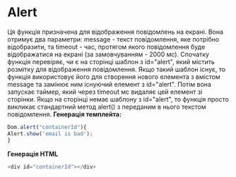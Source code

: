 # Alert
Ця функція призначена для відображення повідомлень на екрані. Вона отримує два параметри: message - текст повідомлення, яке потрібно відобразити, та timeout - час, протягом якого повідомлення буде відображатися на екрані (за замовчуванням - 2000 мс). 
Спочатку функція перевіряє, чи є на сторінці шаблон з id="alert", який містить розмітку для відображення повідомлення. Якщо такий шаблон існує, то функція використовує його для створення нового елемента з вмістом message та замінює ним існуючий елемент з id="alert". Потім вона запускає таймер, який через timeout мс видаляє цей елемент зі сторінки. 
Якщо на сторінці немає шаблону з id="alert", то функція просто викликає стандартний метод alert() з переданим в нього текстом повідомлення.
**Генерація темплейта:**
```javascript
Dom.alert("containerId"){
Alert.show('email is bad');
}
```
**Генерація HTML**
```javascript
<div id="containerId"></div>
```
